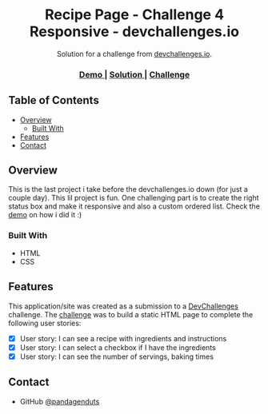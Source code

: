 <!-- Please update value in the {}  -->

<h1 align="center">Recipe Page - Challenge 4 Responsive - devchallenges.io</h1>

<div align="center">
   Solution for a challenge from  <a href="https://devchallenges.io/challenges/OEKdUZ6xs0h99C38XVht" target="_blank">devchallenges.io</a>.
</div>

<div align="center">
  <h3>
    <a href="https://pandagenduts-recipe-page.netlify.app/">
      Demo
    </a>
    <span> | </span>
    <a href="https://github.com/pandagenduts/challenge-4-responsive-devchallenges.io">
      Solution
    </a>
    <span> | </span>
    <a href="https://devchallenges.io/challenges/OEKdUZ6xs0h99C38XVht">
      Challenge
    </a>
  </h3>
</div>

<!-- TABLE OF CONTENTS -->

## Table of Contents

- [Overview](#overview)
  - [Built With](#built-with)
- [Features](#features)
- [Contact](#contact)

<!-- OVERVIEW -->

## Overview

This is the last project i take before the devchallenges.io down (for just a couple day). 
This lil project is fun. One challenging part is to create the right status box and make it responsive and also a custom ordered list. Check the [demo](https://pandagenduts-recipe-page.netlify.app/) on how i did it :)

### Built With

- HTML
- CSS

## Features

This application/site was created as a submission to a [DevChallenges](https://devchallenges.io/challenges) challenge. The [challenge](https://devchallenges.io/challenges/OEKdUZ6xs0h99C38XVht) was to build a static HTML page to complete the following user stories:

- [x] User story: I can see a recipe with ingredients and instructions
- [x] User story: I can select a checkbox if I have the ingredients
- [x] User story: I can see the number of servings, baking times

## Contact

- GitHub [@pandagenduts](https://github.com/pandagenduts)
